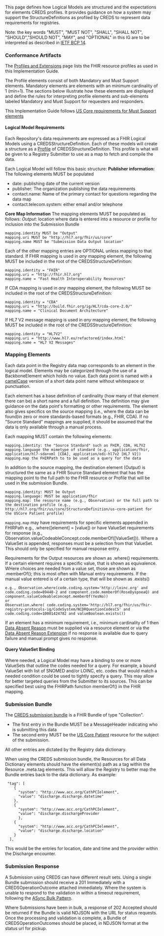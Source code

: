 This page defines how Logical Models are structured and the expectations for elements CREDS profiles. It provides guidance on how a system may support the StructureDefinitions as profiled by CREDS to represent data requirements for registries. 

Note: the key words "MUST", "MUST NOT", "SHALL", "SHALL NOT", "SHOULD","SHOULD NOT", "MAY", and "OPTIONAL" in this IG are to be interpreted as described in  [IETF BCP 14](https://www.rfc-editor.org/info/bcp14).

### Conformance Artifacts

The [Profiles and Extensions](profiles_and_extensions.html) page lists the FHIR resource profiles as used in this Implementation Guide.  

The Profile elements consist of both Mandatory and Must Support elements. Mandatory elements are elements with an minimum cardinality of 1 (min=1).  The sections below illustrate how these elements are displayed and define the rules for interpreting profile elements and sub-elements labeled Mandatory and Must Support for requesters and responders.

This Implementation Guide follows [US Core requirements for Must Support elements](https://build.fhir.org/ig/HL7/US-Core/conformance-expectations.html#must-support-elements)

#### Logical Model Requirements

Each Repository's data requirements are expressed as a FHIR Logical Models using a CREDSStructureDefinition.  Each of these models will create a structure as a [Profile](https://www.hl7.org/fhir/profiling.html) of CREDSStructureDefinition.  This profile is what will be given to a Registry Submitter to use as a map to fetch and compile the data.

Each Logical Model will follow this basic structure:
**Publisher information:**
The following elements MUST be populated
* date: publishing date of the current version 
* publisher: The organization publishing the data requirements
* contact.name: Name of the primary contact for questions regarding the data map
* contact.telecom.system: either email and/or telephone

**Core Map Information**
The mapping elements MUST be populated as follows:
_Output_: location where data is entered into a resource or profile for inclusion into the Submission Bundle

    mapping.identity MUST be "Output"
    mapping.uri MUST be "http://hl7.org/fhir/us/core" 
    mapping.name MUST be "Submission Data Output location"

Each of the other mapping entries are OPTIONAL unless mapping to that standard.
If FHIR mapping is used in *any* mapping element, the following MUST be included in the root of the CREDSStructureDefinition:

    mapping.identity = "FHIR"
    mapping.uri = "http://fhir.hl7.org"
    mapping.name = "Fast Health Interoperability Resources"

If CDA mapping is used in *any* mapping element, the following MUST be included in the root of the CREDSStructureDefinition:

    mapping.identity = "CDA"
    mapping.uri = "http://build.fhir.org/ig/HL7/cda-core-2.0/"
    mapping.name = "Clinical Document Architecture"

If HL7 V2 message mapping is used in *any* mapping element, the following MUST be included in the root of the CREDSStructureDefinition:

    mapping.identity = "HL7V2"
    mapping.uri = "http://www.hl7.eu/refactored/index.html"
    mapping.name = "HL7 V2 Messages"

### Mapping Elements
Each data point in the Registry data map corresponds to an element in the logical model.  Elements may be categorized through the use of a BackboneElement which holds no value. Each data point is named with a [camelCase](https://en.wikipedia.org/wiki/Camel_case) version of a short data point name without whitespace or punctuation.

Each element has a base definition of cardinality (how many of that element there can be) a short name and a full definition.  The definition may give guidance on the data point's formatting or other requirements.  The element also gives specifics on the source mapping (i.e., where the data can be found)in zero or more standards-based formats (e.g., FHIR, CDA).  If no "Source Standard" mappings are supplied, it should be assumed that the data is only available through a manual process.


Each mapping MUST contain the following elements:
~~~~
mapping.identity: the "Source Standard" such as FHIR, CDA, HL7V2
mapping.language the mimetype of standard (e.g., application/fhir, application/hl7-sda+xml [CDA], application/edi-hl7v2 [HL7 V2])
mapping.map the FHIRPath to to be used as a query for the data 
~~~~

In addition to the source mapping, the destination element (Output) is structured the same as a FHIR Source Standard element that has the mapping point to the full path to the FHIR resource or Profile that will be used in the submission Bundle.
~~~~
mapping.identity: MUST be Output
mapping.language: MUST be application/fhir
mapping.map: the resource name (e.g., Observation) or the full path to the destination profile (e.g., http://hl7.org/fhir/us/core/StructureDefinition/us-core-patient for the USCore Patient profile) 
~~~~
```mapping.map``` may have requirements for specific elements appended in FHIRPath  e.g., .where([element] = [value]) or have ValueSet requirements for response (e.g., Observation.valueCodeableConcept.code.memberOf([ValueSet])).  Where a ValueSet is appended, responses must be a selection from that ValueSet. This should only be specified for manual response entry.


Requirements for the Output resources are shown as .where() requirements.  If a certain element requires a specific value, that is shown as equivalence.  WHere choices are needed from a value set, those are shown as .memberOf(); this is most often with Manual entry requirements. If the manual value entered is of a certain type, that will be shown as .exists()

    e.g., Observation.where(code.coding.system='http://loinc.org' and code.coding.code=89440-2 and component.code.memberOf(RoseDyspneaQ) and component.valueCodeableConcept.memberOf(YesNo))
    or 
    Observation.where( code.coding.system='http://hl7.org/fhir/us/fhir-registry-protocols-ig/CodeSystem/NCDRQuestionCodesCS' and code.coding.code=10001424782 and valueBoolean.exists())
 

If an element has a minimum requirement, i.e., minimum cardinality of 1 then [Data Absent Reason](https://hl7.org/fhir/valueset-data-absent-reason.html) must be supplied via a resource element or via the [Data Absent Reason Extension](https://build.fhir.org/extension-data-absent-reason.html) if no response is available due to query failure and manual prompt gives no response.

#### Query ValueSet Binding  
Where needed, a Logical Model may have a binding to one or more ValueSets that outline the codes needed for a query. For example, a bound ValueSet with list of SNOMED and/or LOINC, etc. codes that would match a needed condition could be used to tightly specify a query.  This may allow for better targeted queries from the Submitter to its sources.  This can be specified best using the FHIRPath function memberOf() in the FHIR mapping.

### Submission Bundle
The [CREDS submission bundle](StructureDefinition-CREDSSubmission.html) is a FHIR Bundle of type "Collection".  
* The first entry in the Bundle MUST be a MessageHeader indicating who is submitting this data
* The second entry MUST be the [US Core Patient](https://build.fhir.org/ig/HL7/US-Core/StructureDefinition-us-core-patient.html) resource for the subject of the submission.

All other entries are dictated by the Registry data dictionary.

When using the CREDS submission bundle, the Resources for all Data Dictionary elements should have the element(s) path as a tag within the Resource .meta.tag elements.  This will allow the Registry to better map the Bundle entries back to the data dictionary.  As example:
```
 "tag": [
    {
      "system": "http://www.acc.org/CathPCIelement",
      "value": "discharge.discharge.datetime"
    },
    {
      "system": "http://www.acc.org/CathPCIelement",
      "value": "discharge.dischargeProvider
      },
    {
      "system": "http://www.acc.org/CathPCIelement",
      "value": "discharge.discharge.location"
    }
  ],
  ```
  This would be the entries for location, date and time and the provider within the Discharge encounter. 

### Submission Response
  A Submission using CREDS can have different result sets.  Using a single Bundle submission should receive a 201 Immediately with a CREDSOperationOutcome attached immediately.  Where the system is unable to respond to the validation in within a timeout requirement, following the [ASync Bulk Pattern](https://build.fhir.org/async-bulk.html#3.2.6.1.4).

  Where Submissions have been in bulk, a response of 202 Accepted should be returned if the Bundle is valid NDJSON with the URL for status requests.  Once the processing and validation is complete, a Bundle of CREDSOperationOutcomes should be placed, in NDJSON format at the status url for pickup.